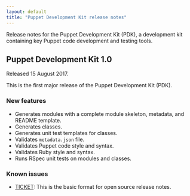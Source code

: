 ```yaml
---
layout: default
title: "Puppet Development Kit release notes"
---
```

Release notes for the Puppet Development Kit (PDK), a development kit containing key Puppet code development and testing tools.

## Puppet Development Kit 1.0

Released 15 August 2017.

This is the first major release of the Puppet Development Kit (PDK).

### New features

* Generates modules with a complete module skeleton, metadata, and README template.
* Generates classes.
* Generates unit test templates for classes.
* Validates `metadata.json` file.
* Validates Puppet code style and syntax.
* Validates Ruby style and syntax.
* Runs RSpec unit tests on modules and classes.

### Known issues

* [TICKET](link): This is the basic format for open source release notes.

